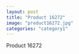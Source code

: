 ```yaml
---
layout: post
title: "Product 16272"
image: "product16272.jpg"
categories: "category1"
---
```

Product 16272
